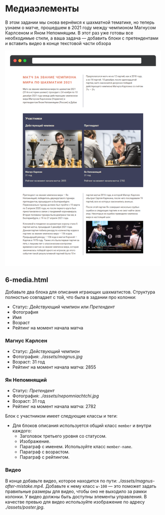 # Медиаэлементы

В этом задании мы снова вернёмся к шахматной тематике, но теперь узнаем о матче, прошедшем в 2021 году между чемпионом Магнусом Карлсеном и Яном Непомнящим. В этот раз уже готовы все необходимые стили, а ваша задача — добавить блоки с претендентами и вставить видео в конце текстовой части обзора

![Финальный макет](./assets/6.png)

## 6-media.html

Добавьте два блока для описания играющих шахматистов. Структура полностью совпадает с той, что была в задании про колонки:

- Статус: _Действующий чемпион_ или _Претендент_
- Фотография
- Имя
- Возраст
- Рейтинг на момент начала матча

### Магнус Карлсен

- Статус: _Действующий чемпион_
- Фотография: _./assets/magnus.jpg_
- Возраст: 31 год
- Рейтинг на момент начала матча: 2855

### Ян Непомнящий

- Статус: _Претендент_
- Фотография: _./assets/nepomniachtchi.jpg_
- Возраст: 31 год
- Рейтинг на момент начала матча: 2782

Блок с участником имеет следующие классы и теги:

- Для блоков описания используется общий класс `member` и внутри каждого:
  - Заголовок третьего уровня со статусом.
  - Изображение.
  - Параграф с именем. Используйте класс `member-name`.
  - Параграф с возрастом.
  - Параграф с рейтингом.

### Видео

В конце добавьте видео, которое находится по пути: _./assets/magnus-after-mistake.mp4_. Добавьте к нему класс `w-100` — это поможет задать правильные размеры для видео, чтобы оно не выходило за рамки колонки. У видео должны быть доступны элементы управления. В качестве превью для видео используйте изображение по адресу _./assets/poster.jpg_.
